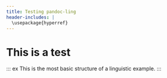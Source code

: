 ```yaml
---
title: Testing pandoc-ling
header-includes: |
  \usepackage{hyperref}
---
```


# This is a test

::: ex
This is the most basic structure of a linguistic example.
:::

